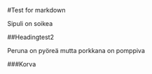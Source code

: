 #Test for markdown

Sipuli on soikea

##Headingtest2

Peruna on pyöreä
	mutta porkkana on pomppiva

###Korva

